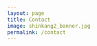 ```yaml
---
layout: page
title: Contact
image: shinkang2_banner.jpg
permalink: /contact
---
```


<i class='fa fa-home'></i>

